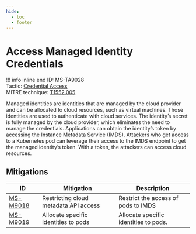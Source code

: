 ```yaml
---
hide:
  - toc
  - footer
---
```


# Access Managed Identity Credentials

!!! info inline end
    ID: MS-TA9028<br>
    Tactic: [Credential Access](../tactics/CredentialAccess/index.md) <br>
    MITRE technique: [T1552.005](https://attack.mitre.org/techniques/T1552/005/)

Managed identities are identities that are managed by the cloud provider and can be allocated to cloud resources, such as virtual machines. Those identities are used to authenticate with cloud services. The identity’s secret is fully managed by the cloud provider, which eliminates the need to manage the credentials. Applications can obtain the identity’s token by accessing the Instance Metadata Service (IMDS). Attackers who get access to a Kubernetes pod can leverage their access to the IMDS endpoint to get the managed identity’s token. With a token, the attackers can access cloud resources.

## Mitigations

|ID|Mitigation|Description|
|--|----------|-----------|
|[MS-M9018](../mitigations/MS-M9018%20Restricting%20cloud%20metadata%20API%20access.md)|Restricting cloud metadata API access|Restrict the access of pods to IMDS|
|[MS-M9019](../mitigations/MS-M9019%20Allocate%20specific%20identities%20to%20pods.md)|Allocate specific identities to pods|Allocate specific identities to pods.|
